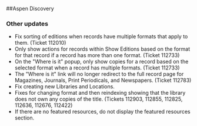 ##Aspen Discovery
### Other updates
- Fix sorting of editions when records have multiple formats that apply to them. (Ticket 112010)
- Only show actions for records within Show Editions based on the format for that record if a record has more than one format. (Ticket 112733)
- On the "Where is it" popup, only show copies for a record based on the selected format when a record has multiple formats. (Ticket 112733)
- The "Where is it" link will no longer redirect to the full record page for Magazines, Journals, Print Periodicals, and Newspapers. (Ticket 112783)
- Fix creating new Libraries and Locations.
- Fixes for changing format and then reindexing showing that the library does not own any copies of the title. (Tickets 112903, 112855, 112825, 112636, 112676, 112422)
- If there are no featured resources, do not display the featured resources section. 